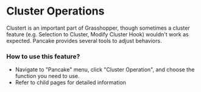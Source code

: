 # Cluster Operations

Clustert is an important part of Grasshopper, though sometimes a cluster feature \(e.g. Selection to Cluster, Modify Cluster Hook\) wouldn't work as expected. Pancake provides several tools to adjust behaviors.

### How to use this feature?

* Navigate to "Pancake" menu, click "Cluster Operation", and choose the function you need to use.
* Refer to child pages for detailed information

